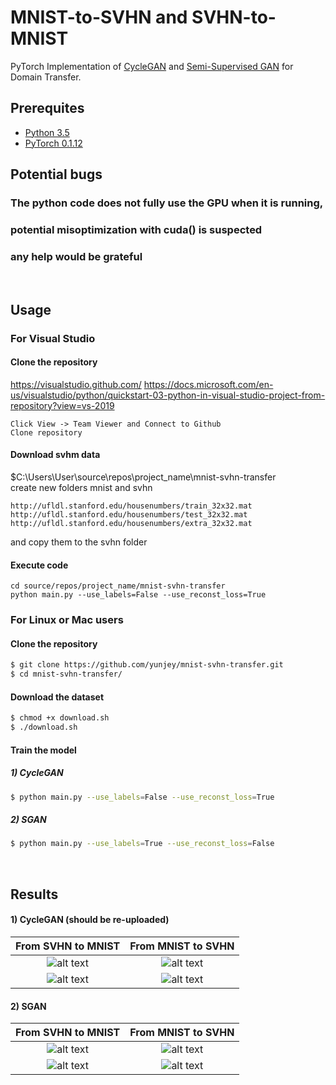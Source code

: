 # MNIST-to-SVHN and SVHN-to-MNIST

PyTorch Implementation of [CycleGAN](https://arxiv.org/pdf/1703.10593.pdf) and [Semi-Supervised GAN](https://arxiv.org/abs/1606.01583) for Domain Transfer.

## Prerequites
* [Python 3.5](https://www.continuum.io/downloads)
* [PyTorch 0.1.12](http://pytorch.org/)

## Potential bugs

### The python code does not fully use the GPU when it is running,
### potential misoptimization with cuda() is suspected
### any help would be grateful
<br>

## Usage

### For Visual Studio
#### Clone the repository

https://visualstudio.github.com/
https://docs.microsoft.com/en-us/visualstudio/python/quickstart-03-python-in-visual-studio-project-from-repository?view=vs-2019
```
Click View -> Team Viewer and Connect to Github
Clone repository
```
#### Download svhm data
$C:\Users\User\source\repos\project_name\mnist-svhn-transfer\
create new folders mnist and svhn
```
http://ufldl.stanford.edu/housenumbers/train_32x32.mat
http://ufldl.stanford.edu/housenumbers/test_32x32.mat
http://ufldl.stanford.edu/housenumbers/extra_32x32.mat
```
and copy them to the svhn folder
#### Execute code
```
cd source/repos/project_name/mnist-svhn-transfer
python main.py --use_labels=False --use_reconst_loss=True
```

### For Linux or Mac users
#### Clone the repository

```bash
$ git clone https://github.com/yunjey/mnist-svhn-transfer.git
$ cd mnist-svhn-transfer/
```

#### Download the dataset
```bash
$ chmod +x download.sh
$ ./download.sh
```

#### Train the model

##### 1) CycleGAN
```bash
$ python main.py --use_labels=False --use_reconst_loss=True
```

##### 2) SGAN

```bash
$ python main.py --use_labels=True --use_reconst_loss=False
```
<br>

## Results

#### 1) CycleGAN (should be re-uploaded)

From SVHN to MNIST            |  From MNIST to SVHN
:-------------------------:|:-------------------------:
![alt text](gif/cycle-s-m.gif)  |  ![alt text](gif/cycle-m-s.gif)
![alt text](gif/cycle-s-m.png)  |  ![alt text](gif/cycle-m-s.png)

#### 2) SGAN
From SVHN to MNIST            |  From MNIST to SVHN
:-------------------------:|:-------------------------:
![alt text](gif/sgan-s-m.gif)  |  ![alt text](gif/sgan-m-s.gif)
![alt text](gif/sgan-s-m.png)  |  ![alt text](gif/sgan-m-s.png)



